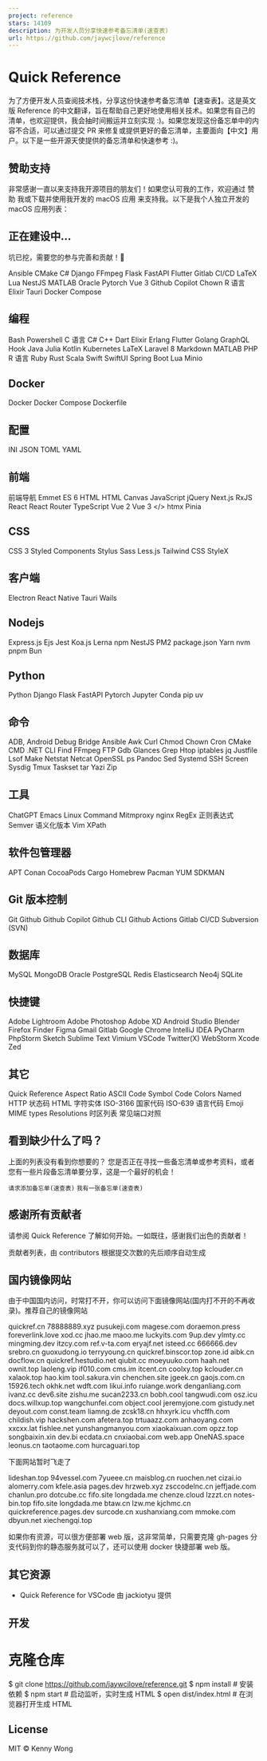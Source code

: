```yaml
---
project: reference
stars: 14109
description: 为开发人员分享快速参考备忘清单(速查表)
url: https://github.com/jaywcjlove/reference
---
```


Quick Reference
===============

为了方便开发人员查阅技术栈，分享这份快速参考备忘清单【速查表】。这是英文版 Reference 的中文翻译，旨在帮助自己更好地使用相关技术。如果您有自己的清单，也欢迎提供，我会抽时间搬运并立刻实现 :)。如果您发现这份备忘单中的内容不合适，可以通过提交 PR 来修复或提供更好的备忘清单，主要面向【中文】用户。以下是一些开源天使提供的备忘清单和快速参考 :)。

赞助支持
----

非常感谢一直以来支持我开源项目的朋友们！如果您认可我的工作，欢迎通过 赞助 我或下载并使用我开发的 macOS 应用 来支持我。以下是我个人独立开发的 macOS 应用列表：

正在建设中...
--------

坑已挖，需要您的参与完善和贡献！🙏

Ansible CMake C# Django FFmpeg Flask FastAPI Flutter Gitlab CI/CD LaTeX Lua NestJS MATLAB Oracle Pytorch Vue 3 Github Copilot Chown R 语言 Elixir Tauri Docker Compose

编程
--

Bash Powershell C 语言 C# C++ Dart Elixir Erlang Flutter Golang GraphQL Hook Java Julia Kotlin Kubernetes LaTeX Laravel 8 Markdown MATLAB PHP R 语言 Ruby Rust Scala Swift SwiftUI Spring Boot Lua Minio

Docker
------

Docker Docker Compose Dockerfile

配置
--

INI JSON TOML YAML

前端
--

前端导航 Emmet ES 6 HTML HTML Canvas JavaScript jQuery Next.js RxJS React React Router TypeScript Vue 2 Vue 3 </> htmx Pinia

CSS
---

CSS 3 Styled Components Stylus Sass Less.js Tailwind CSS StyleX

客户端
---

Electron React Native Tauri Wails

Nodejs
------

Express.js Ejs Jest Koa.js Lerna npm NestJS PM2 package.json Yarn nvm pnpm Bun

Python
------

Python Django Flask FastAPI Pytorch Jupyter Conda pip uv

命令
--

ADB, Android Debug Bridge Ansible Awk Curl Chmod Chown Cron CMake CMD .NET CLI Find FFmpeg FTP Gdb Glances Grep Htop iptables jq Justfile Lsof Make Netstat Netcat OpenSSL ps Pandoc Sed Systemd SSH Screen Sysdig Tmux Taskset tar Yazi Zip

工具
--

ChatGPT Emacs Linux Command Mitmproxy nginx RegEx 正则表达式 Semver 语义化版本 Vim XPath

软件包管理器
------

APT Conan CocoaPods Cargo Homebrew Pacman YUM SDKMAN

Git 版本控制
--------

Git Github Github Copilot Github CLI Github Actions Gitlab CI/CD Subversion (SVN)

数据库
---

MySQL MongoDB Oracle PostgreSQL Redis Elasticsearch Neo4j SQLite

快捷键
---

Adobe Lightroom Adobe Photoshop Adobe XD Android Studio Blender Firefox Finder Figma Gmail Gitlab Google Chrome IntelliJ IDEA PyCharm PhpStorm Sketch Sublime Text Vimium VSCode Twitter(X) WebStorm Xcode Zed

其它
--

Quick Reference Aspect Ratio ASCII Code Symbol Code Colors Named HTTP 状态码 HTML 字符实体 ISO-3166 国家代码 ISO-639 语言代码 Emoji MIME types Resolutions 时区列表 常见端口对照

看到缺少什么了吗？
---------

上面的列表没有看到你想要的？ 您是否正在寻找一些备忘清单或参考资料，或者您有一些片段备忘清单要分享，这是一个最好的机会！

`请求添加备忘单(速查表)` `我有一张备忘单(速查表)`

感谢所有贡献者
-------

请参阅 Quick Reference 了解如何开始。一如既往，感谢我们出色的贡献者！

贡献者列表，由 contributors 根据提交次数的先后顺序自动生成

国内镜像网站
------

由于中国国内访问，时常打不开，你可以访问下面镜像网站(国内打不开的不再收录)。推荐自己的镜像网站

quickref.cn 78888889.xyz pusukeji.com magese.com doraemon.press foreverlink.love xod.cc jhao.me maoo.me luckyits.com 9up.dev ylmty.cc mingming.dev itzcy.com ref.v-ta.com eryajf.net isteed.cc 666666.dev srebro.cn guoxudong.io terryyoung.cn quickref.binscor.top zone.id aibk.cn docflow.cn quickref.hestudio.net qiubit.cc moeyuuko.com haah.net ownit.top laoleng.vip if010.com cms.im itcent.cn coolxy.top kclouder.cn xalaok.top hao.kim tool.sakura.vin chenchen.site jgeek.cn gaojs.com.cn 15926.tech okhk.net wdft.com likui.info ruiange.work denganliang.com ivanz.cc dev6.site zishu.me sucan2233.cn bobh.cool tangwudi.com osz.icu docs.willxup.top wangchunfei.com object.cool jeremyjone.com gistudy.net deyout.com const.team liamng.de zcsk18.cn hhxyrk.icu vhcffh.com childish.vip hackshen.com afetera.top trtuaazz.com anhaoyang.com xxcxx.lat fishlee.net yunshangmanyou.com xiaokaixuan.com opzz.top songbaixin.xin dev.bi ecdata.cn cnxiaobai.com web.app OneNAS.space leonus.cn taotaome.com hurcaguari.top

下面网站暂时飞走了

lideshan.top 94vessel.com 7yueee.cn maisblog.cn ruochen.net cizai.io alomerry.com kfele.asia pages.dev hrzweb.xyz zsccodelnc.cn jeffjade.com chanlun.pro dotcube.cc fifo.site longdada.me chenze.cloud lzzzt.cn notes-bin.top fifo.site longdada.me btaw.cn lzw.me kjchmc.cn quickreference.pages.dev surcode.cn xushanxiang.com mmoke.com dbyun.net xiechengqi.top

如果你有资源，可以很方便部署 web 版，这非常简单，只需要克隆 gh-pages 分支代码到你的静态服务就可以了，还可以使用 docker 快捷部署 web 版。

其它资源
----

-   Quick Reference for VSCode 由 jackiotyu 提供

开发
--

# 克隆仓库
$ git clone https://github.com/jaywcjlove/reference.git
$ npm install          # 安装依赖
$ npm start            # 启动监听，实时生成 HTML
$ open dist/index.html # 在浏览器打开生成 HTML

License
-------

MIT © Kenny Wong
